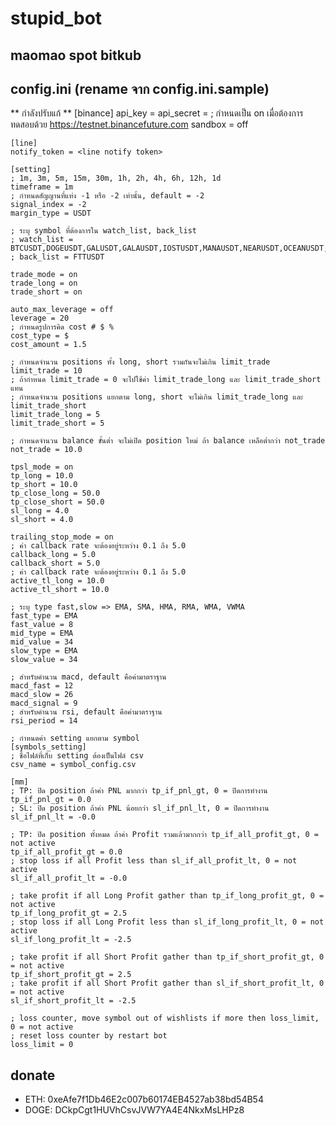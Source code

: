 # stupid_bot

## maomao spot bitkub


## config.ini (rename จาก config.ini.sample)
** กำลังปรับแก้ **
    [binance]
    api_key = <binance api key>
    api_secret = <binance app secret>
    ; กำหนดเป็น on เมื่อต้องการทดสอบด้วย https://testnet.binancefuture.com
    sandbox = off

    [line]
    notify_token = <line notify token>

    [setting]
    ; 1m, 3m, 5m, 15m, 30m, 1h, 2h, 4h, 6h, 12h, 1d
    timeframe = 1m
    ; กำหนดสัญญานที่แท่ง -1 หรือ -2 เท่านั้น, default = -2
    signal_index = -2
    margin_type = USDT

    ; ระบุ symbol ที่ต้องการใน watch_list, back_list
    ; watch_list = BTCUSDT,DOGEUSDT,GALUSDT,GALAUSDT,IOSTUSDT,MANAUSDT,NEARUSDT,OCEANUSDT,XLMUSDT,XRPUSDT
    ; back_list = FTTUSDT

    trade_mode = on
    trade_long = on
    trade_short = on

    auto_max_leverage = off
    leverage = 20
    ; กำหนดรูปการคิด cost # $ %
    cost_type = $
    cost_amount = 1.5

    ; กำหนดจำนวน positions ทั้ง long, short รวมกันจะไม่เกิน limit_trade
    limit_trade = 10
    ; ถ้ากำหนด limit_trade = 0 จะไปใช้ค่า limit_trade_long และ limit_trade_short แทน
    ; กำหนดจำนวน positions แยกตาม long, short จะไม่เกิน limit_trade_long และ limit_trade_short
    limit_trade_long = 5
    limit_trade_short = 5

    ; กำหนดจำนวน balance ขั้นต่ำ จะไม่เปิด position ใหม่ ถ้า balance เหลือต่ำกว่า not_trade
    not_trade = 10.0

    tpsl_mode = on
    tp_long = 10.0
    tp_short = 10.0
    tp_close_long = 50.0
    tp_close_short = 50.0
    sl_long = 4.0
    sl_short = 4.0

    trailing_stop_mode = on
    ; ค่า callback rate จะต้องอยู่ระหว่าง 0.1 ถึง 5.0
    callback_long = 5.0
    callback_short = 5.0
    ; ค่า callback rate จะต้องอยู่ระหว่าง 0.1 ถึง 5.0
    active_tl_long = 10.0
    active_tl_short = 10.0

    ; ระบุ type fast,slow => EMA, SMA, HMA, RMA, WMA, VWMA
    fast_type = EMA
    fast_value = 8
    mid_type = EMA
    mid_value = 34
    slow_type = EMA
    slow_value = 34

    ; สำหรับคำนวน macd, default คือค่ามาตราฐาน
    macd_fast = 12
    macd_slow = 26
    macd_signal = 9
    ; สำหรับคำนวน rsi, default คือค่ามาตราฐาน
    rsi_period = 14

    ; กำหนดค่า setting แยกตาม symbol
    [symbols_setting]
    ; ชื่อไฟล์ที่เก็บ setting ต้องเป็นไฟล์ csv
    csv_name = symbol_config.csv

    [mm]
    ; TP: ปิด position ถ้าค่า PNL มากกว่า tp_if_pnl_gt, 0 = ปิดการทำงาน
    tp_if_pnl_gt = 0.0
    ; SL: ปิด position ถ้าค่า PNL น้อยกว่า sl_if_pnl_lt, 0 = ปิดการทำงาน
    sl_if_pnl_lt = -0.0

    ; TP: ปิด position ทั้งหมด ถ้าค่า Profit รวมแล้วมากกว่า tp_if_all_profit_gt, 0 = not active
    tp_if_all_profit_gt = 0.0
    ; stop loss if all Profit less than sl_if_all_profit_lt, 0 = not active
    sl_if_all_profit_lt = -0.0

    ; take profit if all Long Profit gather than tp_if_long_profit_gt, 0 = not active
    tp_if_long_profit_gt = 2.5
    ; stop loss if all Long Profit less than sl_if_long_profit_lt, 0 = not active
    sl_if_long_profit_lt = -2.5

    ; take profit if all Short Profit gather than tp_if_short_profit_gt, 0 = not active
    tp_if_short_profit_gt = 2.5
    ; take profit if all Short Profit gather than sl_if_short_profit_lt, 0 = not active
    sl_if_short_profit_lt = -2.5

    ; loss counter, move symbol out of wishlists if more then loss_limit, 0 = not active
    ; reset loss counter by restart bot
    loss_limit = 0

## donate
- ETH: 0xeAfe7f1Db46E2c007b60174EB4527ab38bd54B54
- DOGE: DCkpCgt1HUVhCsvJVW7YA4E4NkxMsLHPz8